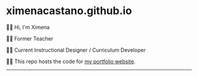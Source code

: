 # ximenacastano.github.io

:raising_hand_woman: Hi, I'm Ximena

:woman_teacher: Former Teacher

:woman_technologist: Current Instructional Designer / Curriculum Developer

:sassy_woman: This repo hosts the code for [my portfolio website](https://ximenacastano.github.io/portfolio). 

---

